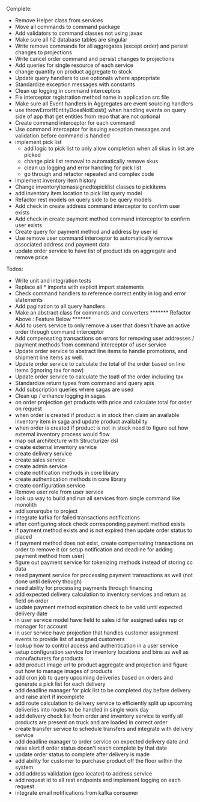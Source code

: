 Complete:
- Remove Helper class from services
- Move all commands to command package
- Add validators to command classes not using javax
- Make sure all h2 database tables are singular
- Write remove commands for all aggregates (except order) and persist changes to projections
- Write cancel order command and persist changes to projections
- Add queries for single resource of each service
- change quantity on product aggregate to stock
- Update query handlers to use optionals where appropriate
- Standardize exception messages with constants
- Clean up logging in command interceptors
- Fix interceptor registration method name in application src file
- Make sure all Event handlers in Aggregates are event sourcing handlers
- use throwErrorIfEntityDoesNotExist() when handling events on query side of app that get entities from repo that are not optional
- Create command interceptor for each command
- Use command interceptor for issuing exception messages and validation before command is handled
- implement pick list
  - add logic to pick list to only allow completion when all skus in list are picked
  - change pick list removal to automatically remove skus
  - clean up logging and error handling for pick list
  - go through and refactor repeated and complex code
- implement inventory item history
- Change inventoryitemassignedtopicklist classes to pickitems
- add inventory item location to pick list query model
- Refactor rest models on query side to be query models
- Add check in create address command interceptor to confirm user exists
- Add check in create payment method command interceptor to confirm user exists
- Create query for payment method and address by user id
- Use remove user command interceptor to automatically remove associated address and payment data
- update order service to have list of product ids on aggregate and remove price

Todos:
- Write unit and integration tests
- Replace all * imports with explicit import statements
- Check command handlers to reference correct entity in log and error statements
- Add pagination to all query handlers
- Make an abstract class for commands and converters
******* Refactor Above : Feature Below *******
- Add to users service to only remove a user that doesn't have an active order through command interceptor
- Add compensating transactions on errors for removing user addresses / payment methods from command interceptor of user service
- Update order service to abstract line items to handle promotions, and shipment line items as well.
- Update order service to calculate the total of the order based on line items (ignoring tax for now)
- Update order service to calculate the toatl of the order including tax
- Standardize return types from command and query apis
- Add subscription queries where sagas are used
- Clean up / enhance logging in sagas
- on order projection get products with price and calculate total for order on request
- when order is created if product is in stock then claim an available inventory item in saga and update product availability
- when order is created if product is not in stock need to figure out how external inventory process would flow
- map out architecture with Structurizer dsl
- create external inventory service
- create delivery service
- create sales service
- create admin service
- create notification methods in core library
- create authentication methods in core library
- create configuration service
- Remove user role from user service
- look up way to build and run all services from single command like monolith
- add sonarqube to project
- integrate kafka for failed transactions notifications
- after configuring stock check corresponding payment method exists
- if payment method exists and is not expired then update order status to placed
- if payment method does not exist, create compensating transactions on order to remove it 
  (or setup notification and deadline for adding payment method from user)
- figure out payment service for tokenizing methods instead of storing cc data
- need payment service for processing payment transactions as well (not done until delivery though)
- need ability for processing payments through financing
- add expected delivery calculation to inventory services and return as field on order 
- update payment method expiration check to be valid until expected delivery date
- in user service model have field to sales id for assigned sales rep or manager for account
- in user service have projection that handles customer assignment events to provide list of assigned customers
- lookup how to control access and authentication in a user service
- setup configuration service for inventory locations and bins as well as manufacturers for products
- add product image url to product aggregate and projection and figure out how to manage images of products
- add cron job to query upcoming deliveries based on orders and generate a pick list for each delivery
- add deadline manager for pick list to be completed day before delivery and raise alert if incomplete
- add route calculation to delivery service to efficiently split up upcoming deliveries into routes to be handled in single work day
- add delivery check list from order and inventory service to verify all products are present on truck and are loaded in correct order
- create transfer service to schedule transfers and integrate with delivery service
- add deadline manager to order service on expected delivery date and raise alert if order status doesn't reach complete by that date
- update order status to complete after delivery is made
- add ability for customer to purchase product off the floor within the system
- add address validation (geo locator) to address service
- add request id to all rest endpoints and implement logging on each request
- integrate email notifications from kafka consumer

